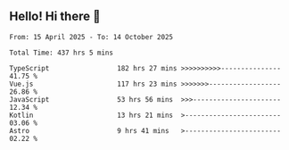 ## Hello! Hi there 👋

<!--START_SECTION:waka-->

```golang
From: 15 April 2025 - To: 14 October 2025

Total Time: 437 hrs 5 mins

TypeScript                 182 hrs 27 mins >>>>>>>>>>---------------   41.75 %
Vue.js                     117 hrs 23 mins >>>>>>>------------------   26.86 %
JavaScript                 53 hrs 56 mins  >>>----------------------   12.34 %
Kotlin                     13 hrs 21 mins  >------------------------   03.06 %
Astro                      9 hrs 41 mins   >------------------------   02.22 %
```

<!--END_SECTION:waka-->